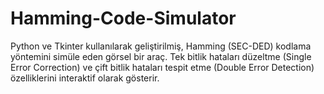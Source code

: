 # Hamming-Code-Simulator
Python ve Tkinter kullanılarak geliştirilmiş, Hamming (SEC-DED) kodlama yöntemini simüle eden görsel bir araç. Tek bitlik hataları düzeltme (Single Error Correction) ve çift bitlik hataları tespit etme (Double Error Detection) özelliklerini interaktif olarak gösterir.
